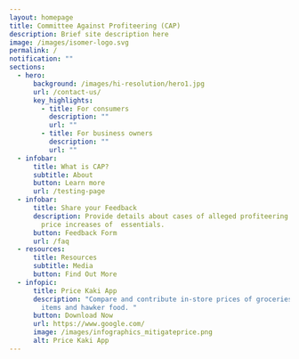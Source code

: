 ```yaml
---
layout: homepage
title: Committee Against Profiteering (CAP)
description: Brief site description here
image: /images/isomer-logo.svg
permalink: /
notification: ""
sections:
  - hero:
      background: /images/hi-resolution/hero1.jpg
      url: /contact-us/
      key_highlights:
        - title: For consumers
          description: ""
          url: ""
        - title: For business owners
          description: ""
          url: ""
  - infobar:
      title: What is CAP?
      subtitle: About
      button: Learn more
      url: /testing-page
  - infobar:
      title: Share your Feedback
      description: Provide details about cases of alleged profiteering or unjustified
        price increases of  essentials.
      button: Feedback Form
      url: /faq
  - resources:
      title: Resources
      subtitle: Media
      button: Find Out More
  - infopic:
      title: Price Kaki App
      description: "Compare and contribute in-store prices of groceries, household
        items and hawker food. "
      button: Download Now
      url: https://www.google.com/
      image: /images/infographics_mitigateprice.png
      alt: Price Kaki App
---
```

